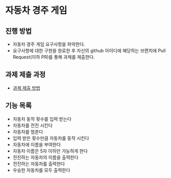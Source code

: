 # 자동차 경주 게임
## 진행 방법
* 자동차 경주 게임 요구사항을 파악한다.
* 요구사항에 대한 구현을 완료한 후 자신의 github 아이디에 해당하는 브랜치에 Pull Request(이하 PR)를 통해 과제를 제출한다.

## 과제 제출 과정
* [과제 제출 방법](https://github.com/next-step/nextstep-docs/tree/master/precourse)

## 기능 목록
* 자동차 동작 횟수를 입력 받는다
* 자동차를 전진 시킨다
* 자동차를 멈춘다
* 입력 받은 횟수만큼 자동차를 동작 시킨다
* 자동차에 이름을 부여한다
* 자동차 이름은 5자 이하만 가능하게 한다
* 전진하는 자동차의 이름을 출력한다
* 전진하는 자동차를 출력한다
* 우승한 자동차를 모두 출력한다